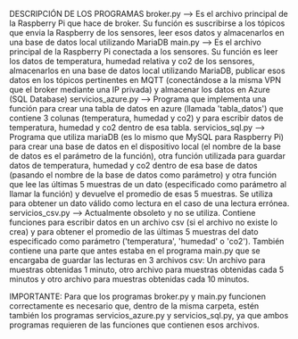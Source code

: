 DESCRIPCIÓN DE LOS PROGRAMAS
broker.py --> Es el archivo principal de la Raspberry Pi que hace de broker. Su función es suscribirse a los tópicos que envia la Raspberry de los sensores, leer esos datos y almacenarlos en una base de datos
              local utilizando MariaDB
main.py   --> Es el archivo principal de la Raspberry Pi conectada a los sensores. Su función es leer los datos de temperatura, humedad relativa y co2 de los sensores, almacenarlos en una base de datos local
              utilizando MariaDB, publicar esos datos en los tópicos pertinentes en MQTT (conectándose a la misma VPN que el broker mediante una IP privada) y almacenar los datos en Azure (SQL Database)
servicios_azure.py --> Programa que implementa una función para crear una tabla de datos en azure (llamada 'tabla_datos') que contiene 3 colunas (temperatura, humedad y co2) y para escribir datos de temperatura,
                        humedad y co2 dentro de esa tabla.
servicios_sql.py   --> Programa que utiliza mariaDB (es lo mismo que MySQL para Raspberry Pi) para crear una base de datos en el dispositivo local (el nombre de la base de datos es el parámetro de la función), otra
                        función utilizada para guardar datos de temperatura, humedad y co2 dentro de esa base de datos (pasando el nombre de la base de datos como parámetro) y otra función que lee las últimas 5 
                        muestras de un dato (especificado como parámetro al llamar la función) y devuelve el promedio de esas 5 muestras. Se utiliza para obtener un dato válido como lectura en el caso de una 
                        lectura errónea.
servicios_csv.py  --> Actualmente obsoleto y no se utiliza. Contiene funciones para escribir datos en un archivo csv (si el archivo no existe lo crea) y para obtener el promedio de las últimas 5 muestras del dato 
                      especificado como parámetro ('temperatura', 'humedad' o 'co2'). También contiene una parte que antes estaba en el programa main.py que se encargaba de guardar las lecturas en 3 archivos csv:
                      Un archivo para muestras obtenidas 1 minuto, otro archivo para muestras obtenidas cada 5 minutos y otro archivo para muestras obtenidas cada 10 minutos.

IMPORTANTE: Para que los programas broker.py y main.py funcionen correctamente es necesario que, dentro de la misma carpeta, estén también los programas servicios_azure.py y servicios_sql.py, ya que ambos programas
requieren de las funciones que contienen esos archivos.
